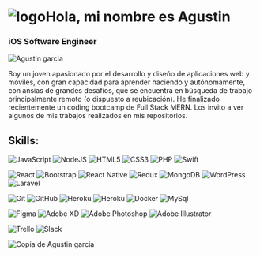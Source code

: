 # ![logo](https://user-images.githubusercontent.com/66225450/121900985-6730ac00-ccfc-11eb-9ad7-2c57f2d1a479.png)Hola, mi nombre es Agustin
###  iOS Software Engineer 

![Agustin garcia](https://user-images.githubusercontent.com/66225450/148702644-ff9c8470-a6fb-4b82-b91f-fb18fd7dad7a.gif)


<p>
Soy un joven apasionado por el desarrollo y diseño de aplicaciones web y móviles, con gran capacidad para aprender haciendo y autónomamente, con ansias de grandes desafíos, que se encuentra en búsqueda de trabajo principalmente remoto (o dispuesto a reubicación). He finalizado recientemente un coding bootcamp de Full Stack MERN.
Los invito a ver algunos de mis trabajos realizados en mis repositorios.
</p>


## Skills:

<img alt="JavaScript" src="https://img.shields.io/badge/javascript-%23323330.svg?style=for-the-badge&logo=javascript&logoColor=%23F7DF1E"/> <img alt="NodeJS" src="https://img.shields.io/badge/node.js-%2343853D.svg?style=for-the-badge&logo=node-dot-js&logoColor=white"/> <img alt="HTML5" src="https://img.shields.io/badge/html5-%23E34F26.svg?style=for-the-badge&logo=html5&logoColor=white"/> <img alt="CSS3" src="https://img.shields.io/badge/css3-%231572B6.svg?style=for-the-badge&logo=css3&logoColor=white"/> <img alt="PHP" src="https://img.shields.io/badge/PHP-777BB4?style=for-the-badge&logo=php&logoColor=white"/> <img alt="Swift" src="https://img.shields.io/badge/Swift-FA7343?style=for-the-badge&logo=swift&logoColor=white"/>


<img alt="React" src="https://img.shields.io/badge/react-%2320232a.svg?style=for-the-badge&logo=react&logoColor=%2361DAFB"/> <img alt="Bootstrap" src="https://img.shields.io/badge/bootstrap-%23563D7C.svg?style=for-the-badge&logo=bootstrap&logoColor=white"/> <img alt="React Native" src="https://img.shields.io/badge/react_native-%2320232a.svg?style=for-the-badge&logo=react&logoColor=%2361DAFB"/> <img alt="Redux" src="https://img.shields.io/badge/redux-%23593d88.svg?style=for-the-badge&logo=redux&logoColor=white"/>  <img alt="MongoDB" src ="https://img.shields.io/badge/MongoDB-%234ea94b.svg?style=for-the-badge&logo=mongodb&logoColor=white"/> <img alt="WordPress" src="https://img.shields.io/badge/WordPress-%23117AC9.svg?style=for-the-badge&logo=WordPress&logoColor=white"/> <img alt="Laravel" src="https://img.shields.io/badge/Laravel-FF2D20?style=for-the-badge&logo=laravel&logoColor=white"/> 
 


<img alt="Git" src="https://img.shields.io/badge/git-%23F05033.svg?style=for-the-badge&logo=git&logoColor=white"/> <img alt="GitHub" src="https://img.shields.io/badge/github-%23121011.svg?style=for-the-badge&logo=github&logoColor=white"/> <img alt="Heroku" src="https://img.shields.io/badge/heroku-%23430098.svg?style=for-the-badge&logo=heroku&logoColor=white"/>  <img alt="Heroku" src="https://img.shields.io/badge/Netlify-00C7B7?style=for-the-badge&logo=netlify&logoColor=white"/> <img alt="Docker" src="https://img.shields.io/badge/Docker-2CA5E0?style=for-the-badge&logo=docker&logoColor=white"/> <img alt="MySql" src="https://img.shields.io/badge/MySQL-00000F?style=for-the-badge&logo=mysql&logoColor=white"/> 


<img alt="Figma" src="https://img.shields.io/badge/figma-%23F24E1E.svg?style=for-the-badge&logo=figma&logoColor=white"/> <img alt="Adobe XD" src="https://img.shields.io/badge/adobexd-%23FF26BE.svg?style=for-the-badge&logo=adobexd&logoColor=white"/> <img alt="Adobe Photoshop" src="https://img.shields.io/badge/adobephotoshop-%2331A8FF.svg?style=for-the-badge&logo=adobephotoshop&logoColor=white"/> <img alt="Adobe Illustrator" src="https://img.shields.io/badge/adobeillustrator-%23FF9A00.svg?style=for-the-badge&logo=adobeillustrator&logoColor=white"/>

<img alt="Trello" src="https://img.shields.io/badge/Trello-%23026AA7.svg?style=for-the-badge&logo=Trello&logoColor=white"/> <img alt="Slack" src="https://img.shields.io/badge/Slack-4A154B?style=for-the-badge&logo=slack&logoColor=white" /> 

![Copia de Agustin garcia](https://user-images.githubusercontent.com/66225450/121929763-ef707a80-cd17-11eb-8f21-ddb8cc187079.gif)




